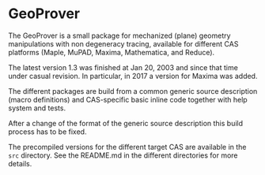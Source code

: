 GeoProver
=========

The GeoProver is a small package for mechanized (plane) geometry manipulations
with non degeneracy tracing, available for different CAS platforms (Maple,
MuPAD, Maxima, Mathematica, and Reduce).

The latest version 1.3 was finished at Jan 20, 2003 and since that time under
casual revision.  In particular, in 2017 a version for Maxima was added. 

The different packages are build from a common generic source description
(macro definitions) and CAS-specific basic inline code together with help
system and tests.

After a change of the format of the generic source description this build
process has to be fixed.

The precompiled versions for the different target CAS are available in the
`src` directory.  See the README.md in the different directories for more
details.
